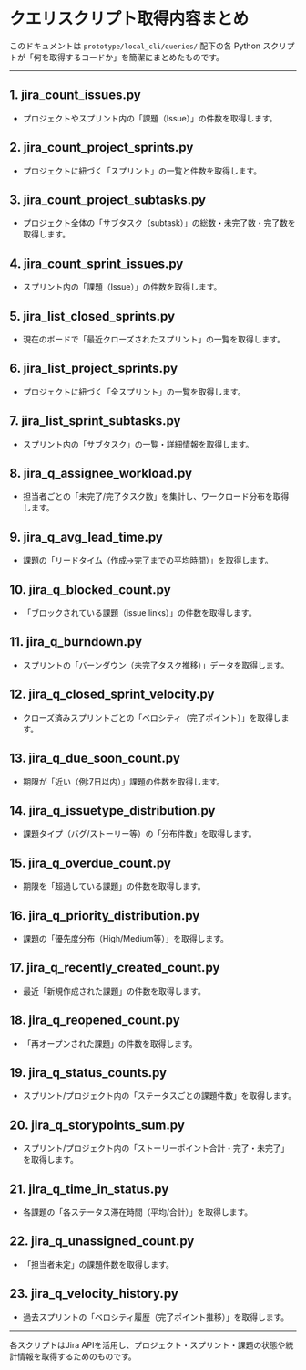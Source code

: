 # クエリスクリプト取得内容まとめ

このドキュメントは `prototype/local_cli/queries/` 配下の各 Python スクリプトが「何を取得するコードか」を簡潔にまとめたものです。

---

## 1. jira_count_issues.py

- プロジェクトやスプリント内の「課題（Issue）」の件数を取得します。

## 2. jira_count_project_sprints.py

- プロジェクトに紐づく「スプリント」の一覧と件数を取得します。

## 3. jira_count_project_subtasks.py

- プロジェクト全体の「サブタスク（subtask）」の総数・未完了数・完了数を取得します。

## 4. jira_count_sprint_issues.py

- スプリント内の「課題（Issue）」の件数を取得します。

## 5. jira_list_closed_sprints.py

- 現在のボードで「最近クローズされたスプリント」の一覧を取得します。

## 6. jira_list_project_sprints.py

- プロジェクトに紐づく「全スプリント」の一覧を取得します。

## 7. jira_list_sprint_subtasks.py

- スプリント内の「サブタスク」の一覧・詳細情報を取得します。

## 8. jira_q_assignee_workload.py

- 担当者ごとの「未完了/完了タスク数」を集計し、ワークロード分布を取得します。

## 9. jira_q_avg_lead_time.py

- 課題の「リードタイム（作成→完了までの平均時間）」を取得します。

## 10. jira_q_blocked_count.py

- 「ブロックされている課題（issue links）」の件数を取得します。

## 11. jira_q_burndown.py

- スプリントの「バーンダウン（未完了タスク推移）」データを取得します。

## 12. jira_q_closed_sprint_velocity.py

- クローズ済みスプリントごとの「ベロシティ（完了ポイント）」を取得します。

## 13. jira_q_due_soon_count.py

- 期限が「近い（例:7日以内）」課題の件数を取得します。

## 14. jira_q_issuetype_distribution.py

- 課題タイプ（バグ/ストーリー等）の「分布件数」を取得します。

## 15. jira_q_overdue_count.py

- 期限を「超過している課題」の件数を取得します。

## 16. jira_q_priority_distribution.py

- 課題の「優先度分布（High/Medium等）」を取得します。

## 17. jira_q_recently_created_count.py

- 最近「新規作成された課題」の件数を取得します。

## 18. jira_q_reopened_count.py

- 「再オープンされた課題」の件数を取得します。

## 19. jira_q_status_counts.py

- スプリント/プロジェクト内の「ステータスごとの課題件数」を取得します。

## 20. jira_q_storypoints_sum.py

- スプリント/プロジェクト内の「ストーリーポイント合計・完了・未完了」を取得します。

## 21. jira_q_time_in_status.py

- 各課題の「各ステータス滞在時間（平均/合計）」を取得します。

## 22. jira_q_unassigned_count.py

- 「担当者未定」の課題件数を取得します。

## 23. jira_q_velocity_history.py

- 過去スプリントの「ベロシティ履歴（完了ポイント推移）」を取得します。

---

各スクリプトはJira APIを活用し、プロジェクト・スプリント・課題の状態や統計情報を取得するためのものです。
